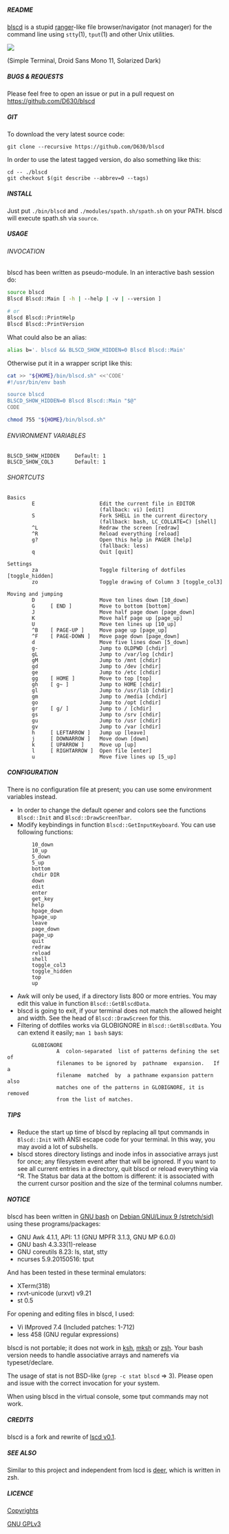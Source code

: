 ##### README

[blscd](https://github.com/D630/blscd) is a stupid [ranger](http://ranger.nongnu.org/)-like file browser/navigator (not manager) for the command line using `stty`(1), `tput`(1) and other Unix utilities.

![](https://raw.githubusercontent.com/D630/blscd/master/doc/blscd.gif)

(Simple Terminal, Droid Sans Mono 11, Solarized Dark)

##### BUGS & REQUESTS

Please feel free to open an issue or put in a pull request on https://github.com/D630/blscd

##### GIT

To download the very latest source code:

```
git clone --recursive https://github.com/D630/blscd
```

In order to use the latest tagged version, do also something like this:

```
cd -- ./blscd
git checkout $(git describe --abbrev=0 --tags)
```

##### INSTALL

Just put `./bin/blscd` and `./modules/spath.sh/spath.sh` on your PATH. blscd will execute spath.sh via `source`.

##### USAGE

###### INVOCATION

blscd has been written as pseudo-module. In an interactive bash session do:

```sh
source blscd
Blscd Blscd::Main [ -h | --help | -v | --version ]

# or
Blscd Blscd::PrintHelp
Blscd Blscd::PrintVersion
```

What could also be an alias:

```sh
alias b='. blscd && BLSCD_SHOW_HIDDEN=0 Blscd Blscd::Main'
```

Otherwise put it in a wrapper script like this:

```sh
cat >> "${HOME}/bin/blscd.sh" <<'CODE'
#!/usr/bin/env bash

source blscd
BLSCD_SHOW_HIDDEN=0 Blscd Blscd::Main "$@"
CODE

chmod 755 "${HOME}/bin/blscd.sh"
```

###### ENVIRONMENT VARIABLES

```
BLSCD_SHOW_HIDDEN     Default: 1
BLSCD_SHOW_COL3       Default: 1
```

###### SHORTCUTS

```
Basics
        E                     Edit the current file in EDITOR
                              (fallback: vi) [edit]
        S                     Fork SHELL in the current directory
                              (fallback: bash, LC_COLLATE=C) [shell]
        ^L                    Redraw the screen [redraw]
        ^R                    Reload everything [reload]
        g?                    Open this help in PAGER [help]
                              (fallback: less)
        q                     Quit [quit]

Settings
        za                    Toggle filtering of dotfiles [toggle_hidden]
        zo                    Toggle drawing of Column 3 [toggle_col3]

Moving and jumping
        D                     Move ten lines down [10_down]
        G     [ END ]         Move to bottom [bottom]
        J                     Move half page down [page_down]
        K                     Move half page up [page_up]
        U                     Move ten lines up [10_up]
        ^B    [ PAGE-UP ]     Move page up [page_up]
        ^F    [ PAGE-DOWN ]   Move page down [page_down]
        d                     Move five lines down [5_down]
        g-                    Jump to OLDPWD [chdir]
        gL                    Jump to /var/log [chdir]
        gM                    Jump to /mnt [chdir]
        gd                    Jump to /dev [chdir]
        ge                    Jump to /etc [chdir]
        gg    [ HOME ]        Move to top [top]
        gh    [ g~ ]          Jump to HOME [chdir]
        gl                    Jump to /usr/lib [chdir]
        gm                    Jump to /media [chdir]
        go                    Jump to /opt [chdir]
        gr    [ g/ ]          Jump to / [chdir]
        gs                    Jump to /srv [chdir]
        gu                    Jump to /usr [chdir]
        gv                    Jump to /var [chdir]
        h     [ LEFTARROW ]   Jump up [leave]
        j     [ DOWNARROW ]   Move down [down]
        k     [ UPARROW ]     Move up [up]
        l     [ RIGHTARROW ]  Open file [enter]
        u                     Move five lines up [5_up]
```

##### CONFIGURATION

There is no configuration file at present; you can use some environment variables instead.

- In order to change the default opener and colors see the functions `Blscd::Init` and `Blscd::DrawScreenTbar`.
- Modify keybindings in function `Blscd::GetInputKeyboard`. You can use following functions:

```
        10_down
        10_up
        5_down
        5_up
        bottom
        chdir DIR
        down
        edit
        enter
        get_key
        help
        hpage_down
        hpage_up
        leave
        page_down
        page_up
        quit
        redraw
        reload
        shell
        toggle_col3
        toggle_hidden
        top
        up
```

- Awk will only be used, if a directory lists 800 or more entries. You may edit this value in function `Blscd::GetBlscdData`.
- blscd is going to exit, if your terminal does not match the allowed height and width. See the head of `Blscd::DrawScreen` for this.
- Filtering of dotfiles works via GLOBIGNORE in `Blscd::GetBlscdData`. You can extend it easily; `man 1 bash` says:

```
        GLOBIGNORE
                A  colon-separated  list of patterns defining the set of
                filenames to be ignored by  pathname  expansion.   If  a
                filename  matched  by  a pathname expansion pattern also
                matches one of the patterns in GLOBIGNORE, it is removed
                from the list of matches.
```

##### TIPS

- Reduce the start up time of blscd by replacing all tput commands in `Blscd::Init` with ANSI escape code for your terminal. In this way, you may avoid a lot of subshells.
- blscd stores directory listings and inode infos in associative arrays just for once; any filesystem event after that will be ignored. If you want to see all current entries in a directory, quit blscd or reload everything via ^R. The Status bar data at the bottom is different: it is associated with the current cursor position and the size of the terminal columns number.

##### NOTICE

blscd has been written in [GNU bash](http://www.gnu.org/software/bash/) on [Debian GNU/Linux 9 (stretch/sid)](https://www.debian.org) using these programs/packages:

- GNU Awk 4.1.1, API: 1.1 (GNU MPFR 3.1.3, GNU MP 6.0.0)
- GNU bash 4.3.33(1)-release
- GNU coreutils 8.23: ls, stat, stty
- ncurses 5.9.20150516: tput

And has been tested in these terminal emulators:

- XTerm(318)
- rxvt-unicode (urxvt) v9.21
- st 0.5

For opening and editing files in blscd, I used:

- Vi IMproved 7.4 (Included patches: 1-712)
- less 458 (GNU regular expressions)

blscd is not portable; it does not work in [ksh](http://www.kornshell.com/), [mksh](https://www.mirbsd.org/mksh.htm) or [zsh](http://www.zsh.org/). Your bash version needs to handle associative arrays and namerefs via typeset/declare.

The usage of stat is not BSD-like (`grep -c stat blscd` => 3). Please open and issue with the correct invocation for your system.

When using blscd in the virtual console, some tput commands may not work.

##### CREDITS

blscd is a fork and rewrite of [lscd v0.1](https://github.com/hut/lscd/blob/989cb7e045a4e5e879db9af0f7f7c721d8a93acc/lscd).

##### SEE ALSO

Similar to this project and independent from lscd is [deer](https://github.com/vifon/deer), which is written in zsh.

##### LICENCE

[Copyrights](../master/doc/COPYRIGHT)

[GNU GPLv3](../master/doc/LICENCE)
